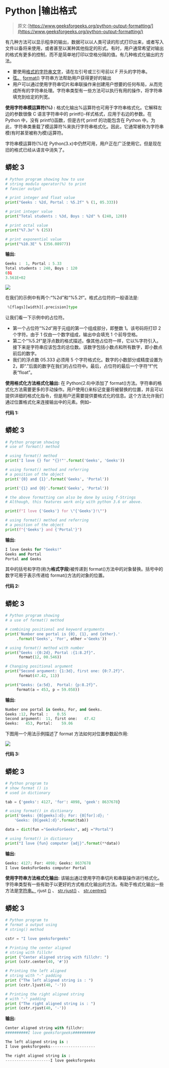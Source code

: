 # Python |输出格式

> 原文:[https://www.geeksforgeeks.org/python-output-formatting/](https://www.geeksforgeeks.org/python-output-formatting/)

有几种方法可以显示程序的输出，数据可以以人类可读的形式打印出来，或者写入文件以备将来使用，或者甚至以某种其他指定的形式。有时，用户通常希望对输出的格式有更多的控制，而不是简单地打印以空格分隔的值。有几种格式化输出的方法。

*   要使用[格式的字符串文字](https://www.geeksforgeeks.org/formatted-string-literals-f-strings-python/)，请在左引号或三引号前以 F 开头的字符串。
*   [弦。](https://www.geeksforgeeks.org/python-format-function/) [format()](https://www.geeksforgeeks.org/python-format-function/) 字符串方法帮助用户获得更好的输出
*   用户可以通过使用字符串切片和串联操作来创建用户想要的任何布局，从而完成所有的字符串处理。字符串类型有一些方法可以执行有用的操作，将字符串填充到给定的列宽。

**使用字符串模运算符(%) :**
格式化输出%运算符也可用于字符串格式化。它解释左边的参数很像 C 语言字符串中的 printf()-样式格式，应用于右边的参数。在 Python 中，没有 printf()函数，但是古代 printf 的功能包含在 Python 中。为此，字符串类重载了模运算符%来执行字符串格式化。因此，它通常被称为字符串模(有时甚至被称为模)运算符。

字符串模运算符(%)在 Python(3.x)中仍然可用，用户正在广泛使用它。但是现在旧的格式已经从语言中消失了。

## 蟒蛇 3

```py
# Python program showing how to use
# string modulo operator(%) to print
# fancier output

# print integer and float value
print("Geeks : %2d, Portal : %5.2f" % (1, 05.333))

# print integer value
print("Total students : %3d, Boys : %2d" % (240, 120))

# print octal value
print("%7.3o" % (25))

# print exponential value
print("%10.3E" % (356.08977))
```

**输出:**

```py
Geeks :  1, Portal : 5.33
Total students : 240, Boys : 120
031
3.561E+02
```

![](img/88e9529e26220fe97f67d335c80ba242.png)

在我们的示例中有两个:“%2d”和“%5.2f”。格式占位符的一般语法是:

```py
 %[flags][width][.precision]type 
```

让我们看一下示例中的占位符。

*   第一个占位符“%2d”用于元组的第一个组成部分，即整数 1。该号码将打印 2 个字符。由于 1 仅由一个数字组成，输出中会填充 1 个前导空格。
*   第二个“%5.2f”是浮点数的格式描述。像其他占位符一样，它以%字符引入。接下来是字符串应该包含的总位数。该数字包括小数点和所有数字，即小数点前后的数字。
*   我们的浮点数 05.333 必须用 5 个字符格式化。数字的小数部分或精度设置为 2，即“.”后面的数字在我们的占位符中。最后，占位符的最后一个字符“f”代表“float”。

**使用格式化方法格式化输出:**
在 Python(2.6)中添加了 format()方法。字符串的格式化方法需要更多的手动操作。用户使用{}来标记变量将被替换的位置，并且可以提供详细的格式化指令，但是用户还需要提供要格式化的信息。这个方法允许我们通过位置格式化来连接输出中的元素。例如–

**代码 1:**

## 蟒蛇 3

```py
# Python program showing
# use of format() method

# using format() method
print('I love {} for "{}!"'.format('Geeks', 'Geeks'))

# using format() method and referring
# a position of the object
print('{0} and {1}'.format('Geeks', 'Portal'))

print('{1} and {0}'.format('Geeks', 'Portal'))

# the above formatting can also be done by using f-Strings
# Although, this features work only with python 3.6 or above.

print(f"I love {'Geeks'} for \"{'Geeks'}!\"")

# using format() method and referring
# a position of the object
print(f"{'Geeks'} and {'Portal'}")
```

**输出:**

```py
I love Geeks for "Geeks!"
Geeks and Portal
Portal and Geeks
```

其中的括号和字符(称为**格式字段**)被传递到 format()方法中的对象替换。括号中的数字可用于表示传递给 format()方法的对象的位置。

**代码 2:**

## 蟒蛇 3

```py
# Python program showing
# a use of format() method

# combining positional and keyword arguments
print('Number one portal is {0}, {1}, and {other}.'
     .format('Geeks', 'For', other ='Geeks'))

# using format() method with number
print("Geeks :{0:2d}, Portal :{1:8.2f}".
      format(12, 00.546))

# Changing positional argument
print("Second argument: {1:3d}, first one: {0:7.2f}".
      format(47.42, 11))

print("Geeks: {a:5d},  Portal: {p:8.2f}".
     format(a = 453, p = 59.058))
```

**输出:**

```py
Number one portal is Geeks, For, and Geeks.
Geeks :12, Portal :    0.55
Second argument:  11, first one:   47.42
Geeks:   453, Portal:    59.06
```

下图用一个用法示例描述了 format 方法如何对位置参数起作用:

![](img/2100ada36b8d37e1b6b1ef21815dcd6f.png)

**代码 3:**

## 蟒蛇 3

```py
# Python program to
# show format () is
# used in dictionary

tab = {'geeks': 4127, 'for': 4098, 'geek': 8637678}

# using format() in dictionary
print('Geeks: {0[geeks]:d}; For: {0[for]:d}; '
    'Geeks: {0[geek]:d}'.format(tab))

data = dict(fun ="GeeksForGeeks", adj ="Portal")

# using format() in dictionary
print("I love {fun} computer {adj}".format(**data))
```

**输出:**

```py
Geeks: 4127; For: 4098; Geeks: 8637678
I love GeeksForGeeks computer Portal
```

**使用字符串方法格式化输出:**
该输出通过使用字符串切片和串联操作进行格式化。字符串类型有一些有助于以更好的方式格式化输出的方法。有助于格式化输出一些方法是[字符串。](https://www.geeksforgeeks.org/python-string-ljust-rjust-center/) rjust [()](https://www.geeksforgeeks.org/python-string-ljust-rjust-center/) 、 [str.rjust()](https://www.geeksforgeeks.org/python-string-ljust-rjust-center/) 、 [str.centre()](https://www.geeksforgeeks.org/python-string-ljust-rjust-center/)

## 蟒蛇 3

```py
# Python program to
# format a output using
# string() method

cstr = "I love geeksforgeeks"

# Printing the center aligned 
# string with fillchr
print ("Center aligned string with fillchr: ")
print (cstr.center(40, '#'))

# Printing the left aligned 
# string with "-" padding 
print ("The left aligned string is : ")
print (cstr.ljust(40, '-'))

# Printing the right aligned string
# with "-" padding 
print ("The right aligned string is : ")
print (cstr.rjust(40, '-'))
```

**输出:**

```py
Center aligned string with fillchr: 
##########I love geeksforgeeks##########

The left aligned string is : 
I love geeksforgeeks--------------------

The right aligned string is : 
--------------------I love geeksforgeeks
```